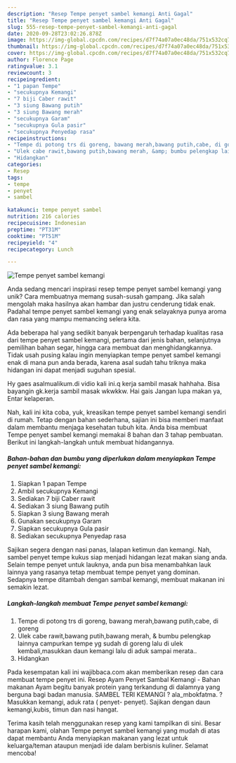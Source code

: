 ```yaml
---
description: "Resep Tempe penyet sambel kemangi Anti Gagal"
title: "Resep Tempe penyet sambel kemangi Anti Gagal"
slug: 555-resep-tempe-penyet-sambel-kemangi-anti-gagal
date: 2020-09-28T23:02:26.878Z
image: https://img-global.cpcdn.com/recipes/d7f74a07a0ec48da/751x532cq70/tempe-penyet-sambel-kemangi-foto-resep-utama.jpg
thumbnail: https://img-global.cpcdn.com/recipes/d7f74a07a0ec48da/751x532cq70/tempe-penyet-sambel-kemangi-foto-resep-utama.jpg
cover: https://img-global.cpcdn.com/recipes/d7f74a07a0ec48da/751x532cq70/tempe-penyet-sambel-kemangi-foto-resep-utama.jpg
author: Florence Page
ratingvalue: 3.1
reviewcount: 3
recipeingredient:
- "1 papan Tempe"
- "secukupnya Kemangi"
- "7 biji Caber rawit"
- "3 siung Bawang putih"
- "3 siung Bawang merah"
- "secukupnya Garam"
- "secukupnya Gula pasir"
- "secukupnya Penyedap rasa"
recipeinstructions:
- "Tempe di potong trs di goreng, bawang merah,bawang putih,cabe, di goreng"
- "Ulek cabe rawit,bawang putih,bawang merah, &amp; bumbu pelengkap lainnya campurkan tempe yg sudah di goreng lalu di ulek kembali,masukkan daun kemangi lalu di aduk sampai merata.."
- "Hidangkan"
categories:
- Resep
tags:
- tempe
- penyet
- sambel

katakunci: tempe penyet sambel 
nutrition: 216 calories
recipecuisine: Indonesian
preptime: "PT31M"
cooktime: "PT51M"
recipeyield: "4"
recipecategory: Lunch

---
```



![Tempe penyet sambel kemangi](https://img-global.cpcdn.com/recipes/d7f74a07a0ec48da/751x532cq70/tempe-penyet-sambel-kemangi-foto-resep-utama.jpg)

Anda sedang mencari inspirasi resep tempe penyet sambel kemangi yang unik? Cara membuatnya memang susah-susah gampang. Jika salah mengolah maka hasilnya akan hambar dan justru cenderung tidak enak. Padahal tempe penyet sambel kemangi yang enak selayaknya punya aroma dan rasa yang mampu memancing selera kita.

Ada beberapa hal yang sedikit banyak berpengaruh terhadap kualitas rasa dari tempe penyet sambel kemangi, pertama dari jenis bahan, selanjutnya pemilihan bahan segar, hingga cara membuat dan menghidangkannya. Tidak usah pusing kalau ingin menyiapkan tempe penyet sambel kemangi enak di mana pun anda berada, karena asal sudah tahu triknya maka hidangan ini dapat menjadi suguhan spesial.

Hy gaes asalmualikum.di vidio kali ini.q kerja sambil masak hahhaha. Bisa bayangin gk.kerja sambil masak wkwkkw. Hai gais Jangan lupa makan ya, Entar kelaperan.


Nah, kali ini kita coba, yuk, kreasikan tempe penyet sambel kemangi sendiri di rumah. Tetap dengan bahan sederhana, sajian ini bisa memberi manfaat dalam membantu menjaga kesehatan tubuh kita. Anda bisa membuat Tempe penyet sambel kemangi memakai 8 bahan dan 3 tahap pembuatan. Berikut ini langkah-langkah untuk membuat hidangannya.

<!--inarticleads1-->

##### Bahan-bahan dan bumbu yang diperlukan dalam menyiapkan Tempe penyet sambel kemangi:

1. Siapkan 1 papan Tempe
1. Ambil secukupnya Kemangi
1. Sediakan 7 biji Caber rawit
1. Sediakan 3 siung Bawang putih
1. Siapkan 3 siung Bawang merah
1. Gunakan secukupnya Garam
1. Siapkan secukupnya Gula pasir
1. Sediakan secukupnya Penyedap rasa


Sajikan segera dengan nasi panas, lalapan ketimun dan kemangi. Nah, sambel penyet tempe kukus siap menjadi hidangan lezat makan siang anda. Selain tempe penyet untuk lauknya, anda pun bisa menambahkan lauk lainnya yang rasanya tetap membuat tempe penyet yang dominan. Sedapnya tempe ditambah dengan sambal kemangi, membuat makanan ini semakin lezat. 

<!--inarticleads2-->

##### Langkah-langkah membuat Tempe penyet sambel kemangi:

1. Tempe di potong trs di goreng, bawang merah,bawang putih,cabe, di goreng
1. Ulek cabe rawit,bawang putih,bawang merah, &amp; bumbu pelengkap lainnya campurkan tempe yg sudah di goreng lalu di ulek kembali,masukkan daun kemangi lalu di aduk sampai merata..
1. Hidangkan


Pada kesempatan kali ini wajibbaca.com akan memberikan resep dan cara membuat tempe penyet ini. Resep Ayam Penyet Sambal Kemangi - Bahan makanan Ayam begitu banyak protein yang terkandung di dalamnya yang berguna bagi badan manusia. SAMBEL TERI KEMANGI ? ala_mbokfatma. ? Masukkan kemangi, aduk rata ( penyet- penyet). Sajikan dengan daun kemangi,kubis, timun dan nasi hangat. 

Terima kasih telah menggunakan resep yang kami tampilkan di sini. Besar harapan kami, olahan Tempe penyet sambel kemangi yang mudah di atas dapat membantu Anda menyiapkan makanan yang lezat untuk keluarga/teman ataupun menjadi ide dalam berbisnis kuliner. Selamat mencoba!
